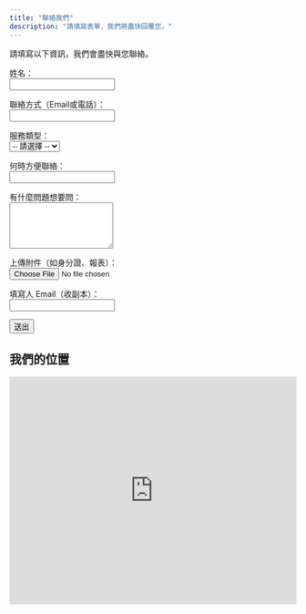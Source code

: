 ```yaml
---
title: "聯絡我們"
description: "請填寫表單，我們將盡快回覆您。"
---
```



<p>請填寫以下資訊，我們會盡快與您聯絡。</p>

<form action="https://formspree.io/f/xwpovnwy" method="POST" enctype="multipart/form-data">
  <input type="hidden" name="_replyto" value="">
  <input type="hidden" name="_redirect" value="/thanks/">
  <p>
    <label>姓名：<br>
    <input type="text" name="name" required></label>
  </p>
  <p>
    <label>聯絡方式（Email或電話）：<br>
    <input type="text" name="contact" required></label>
  </p>
  <p>
    <label>服務類型：<br>
    <select name="service" required>
      <option value="">-- 請選擇 --</option>
      <option value="設立公司">設立公司</option>
      <option value="財稅諮詢">財稅諮詢</option>
      <option value="記帳報稅">記帳報稅</option>
      <option value="財稅簽證">財稅簽證</option>
      <option value="其他">其他</option>
    </select></label>
  </p>
  <p>
    <label>何時方便聯絡：<br>
    <input type="text" name="contact_time"></label>
  </p>
  <p>
    <label>有什麼問題想要問：<br>
    <textarea name="message" rows="5"></textarea></label>
  </p>
  <p>
    <label>上傳附件（如身分證、報表）：<br>
    <input type="file" name="attachment"></label>
  </p>
  <p>
    <label>填寫人 Email（收副本）：<br>
    <input type="email" name="_replyto" required></label>
  </p>
  <p><button type="submit">送出</button></p>
</form>



<h2>我們的位置</h2>
<div style="margin-top:1rem;">
  <iframe src="https://www.google.com/maps?q=霍爾果斯會計師事務所&output=embed" width="100%" height="400" style="border:0;" allowfullscreen="" loading="lazy"></iframe>
</div>

